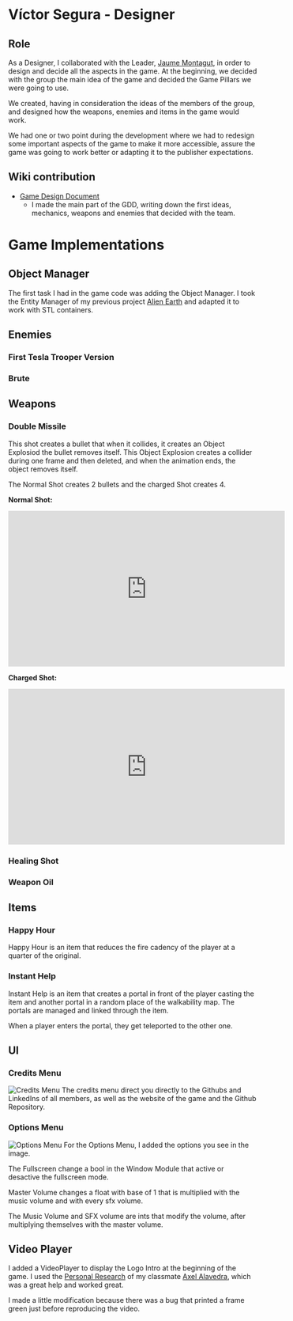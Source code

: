 # Víctor Segura - Designer

## Role

 As a Designer, I collaborated with the Leader, [Jaume Montagut](https://github.com/JaumeMontagut), in order to design and decide all the aspects in the game. At the beginning, we decided with the group the main idea of the game and decided the Game Pillars we were going to use.

We created, having in consideration the ideas of the members of the group, and designed how the weapons, enemies and items in the game would work.

We had one or two point during the development where we had to redesign some important aspects of the game to make it more accessible, assure the game was going to work better or adapting it to the publisher expectations.

## Wiki contribution

* [Game Design Document](https://github.com/gamificalostudio/Tankerfield/wiki/Game-Design-Document)
	* I made the main part of the GDD, writing down the first ideas, mechanics, weapons and enemies that decided with the team.
 
# Game Implementations

## Object Manager
The first task I had in the game code was adding the Object Manager. I took the Entity Manager of my previous project [Alien Earth](https://github.com/VictorSegura99/Alien_Earth) and adapted it to work with STL containers.

## Enemies

### First Tesla Trooper Version
### Brute

## Weapons
 
### Double Missile 

This shot creates a bullet that when it collides, it creates an Object Explosiod the bullet removes itself. This Object Explosion creates a collider during one frame and then deleted, and when the animation ends, the object removes itself.

The Normal Shot creates 2 bullets and the charged Shot creates 4.

**Normal Shot:**

<iframe width="560" height="315" src="https://www.youtube.com/embed/W6fsnRjkULc" frameborder="0" allow="accelerometer; autoplay; encrypted-media; gyroscope; picture-in-picture" allowfullscreen></iframe>

**Charged Shot:**

<iframe width="560" height="315" src="https://www.youtube.com/embed/Axyet1AsBhY" frameborder="0" allow="accelerometer; autoplay; encrypted-media; gyroscope; picture-in-picture" allowfullscreen></iframe>

### Healing Shot
### Weapon Oil

## Items
### Happy Hour
Happy Hour is an item that reduces the fire cadency of the player at a quarter of the original.

### Instant Help
Instant Help is an item that creates a portal in front of the player casting the item and another portal in a random place of the walkability map. The portals are managed and linked through the item. 

When a player enters the portal, they get teleported to the other one.

## UI
### Credits Menu
![Credits Menu](https://github.com/gamificalostudio/Tankerfield/blob/master/docs/V%C3%ADctor_Contributions_docs/Credits%20Menu.jpg?raw=true)
The credits menu direct you directly to the Githubs and LinkedIns of all members, as well as the website of the game and the Github Repository.

### Options Menu
![Options Menu](https://github.com/gamificalostudio/Tankerfield/blob/master/docs/V%C3%ADctor_Contributions_docs/Options%20Menu.jpg?raw=true)
For the Options Menu, I added the options you see in the image.

The Fullscreen change a bool in the Window Module that active or desactive the fullscreen mode.

Master Volume changes a float with base of 1 that is multiplied with the music volume and with every sfx volume.

The Music Volume and SFX volume are ints that modify the volume, after multiplying themselves with the master volume.

## Video Player

I added a VideoPlayer to display the Logo Intro at the beginning of the game. I used the [Personal Research](https://github.com/AxelAlavedra/Video-Player-Research) of my classmate [Axel Alavedra](https://github.com/AxelAlavedra), which was a great help and worked great.

I made a little modification because there was a bug that printed a frame green just before reproducing the video.
﻿
